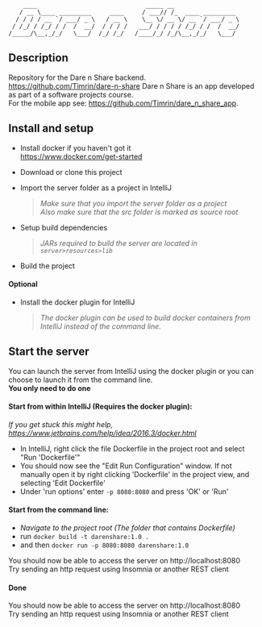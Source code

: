         ____                              _____ __
       / __ \____ _________     ____     / ___// /_  ____ _________  
      / / / / __ `/ ___/ _ \   / __ \    \__ \/ __ \/ __ `/ ___/ _ \  
     / /_/ / /_/ / /  /  __/  / / / /   ___/ / / / / /_/ / /  /  __/
    /_____/\__,_/_/   \___/  /_/ /_/   /____/_/ /_/\__,_/_/   \___/ 

## Description
Repository for the Dare n Share backend.  
https://github.com/Timrin/dare-n-share
Dare n Share is an app developed as part of a software projects course.  
For the mobile app see: https://github.com/Timrin/dare_n_share_app. 


## Install and setup
* Install docker if you haven't got it  
https://www.docker.com/get-started

* Download or clone this project  
* Import the server folder as a project in IntelliJ  
  >_Make sure that you import the server folder as a project_  
  >_Also make sure that the src folder is marked as source root_  
* Setup build dependencies  
  >_JARs required to build the server are located in `server>resources>lib`_  
* Build the project  

#### Optional
* Install the docker plugin for IntelliJ  
  >_The docker plugin can be used to build docker containers from IntelliJ instead of the command line._

## Start the server
You can launch the server from IntelliJ using the docker plugin or you can choose to launch it from the command line.  
**You only need to do one**

#### Start from within IntelliJ (Requires the docker plugin):
_If you get stuck this might help, https://www.jetbrains.com/help/idea/2016.3/docker.html_
  * In IntelliJ, right click the file Dockerfile in the project root and select "Run 'Dockerfile'"
  * You should now see the "Edit Run Configuration" window. If not manually open it by right clicking 'Dockerfile' in the project view, and selecting 'Edit Dockerfile'
  * Under 'run options' enter `-p 8080:8080` and press 'OK' or 'Run'
  
#### Start from the command line:  
  * _Navigate to the project root (The folder that contains Dockerfile)_  
  * run `docker build -t darenshare:1.0 .`  
  * and then `docker run -p 8080:8080 darenshare:1.0` 
  
You should now be able to access the server on http://localhost:8080  
Try sending an http request using Insomnia or another REST client
  
#### Done
You should now be able to access the server on http://localhost:8080  
Try sending an http request using Insomnia or another REST client
